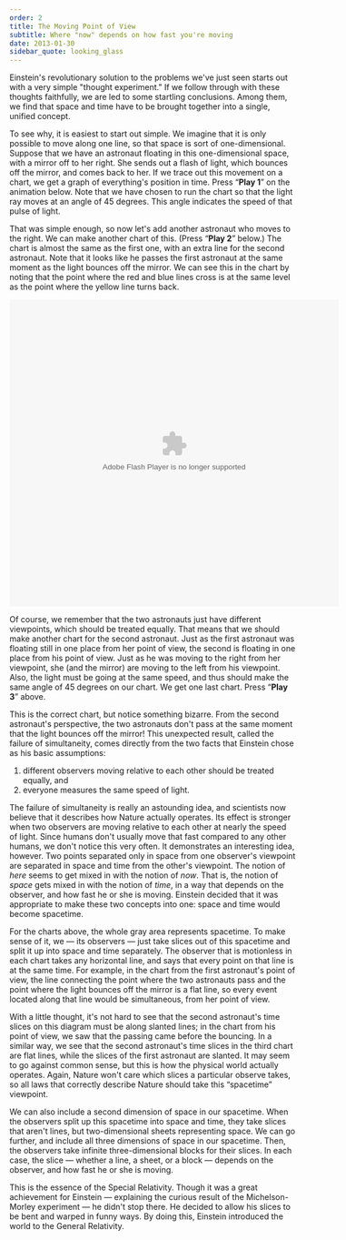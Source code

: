 ```yaml
---
order: 2
title: The Moving Point of View
subtitle: Where "now" depends on how fast you're moving
date: 2013-01-30
sidebar_quote: looking_glass
---
```


Einstein's revolutionary solution to the problems we've just seen starts out with a very simple
"thought experiment." If we follow through with these thoughts faithfully, we are led to some
startling conclusions. Among them, we find that space and time have to be brought together into a
single, unified concept.

To see why, it is easiest to start out simple. We imagine that it is only possible to move along one
line, so that space is sort of one-dimensional. Suppose that we have an astronaut floating in this
one-dimensional space, with a mirror off to her right. She sends out a flash of light, which bounces
off the mirror, and comes back to her. If we trace out this movement on a chart, we get a graph of
everything's position in time. Press “**Play 1**” on the animation below. Note that we have chosen
to run the chart so that the light ray moves at an angle of 45 degrees. This angle indicates the
speed of that pulse of light.

That was simple enough, so now let's add another astronaut who moves to the right. We can make
another chart of this. (Press “**Play 2**” below.) The chart is almost the same as the first one,
with an extra line for the second astronaut. Note that it looks like he passes the first astronaut
at the same moment as the light bounces off the mirror. We can see this in the chart by noting that
the point where the red and blue lines cross is at the same level as the point where the yellow line
turns back.

<object data="flash/astro3.swf" type="application/x-shockwave-flash" height="540" width="580"><param name="wmode" value="transparent" /><param name="movie" value="flash/astro3.swf" /></object>

Of course, we remember that the two astronauts just have different viewpoints, which should be
treated equally. That means that we should make another chart for the second astronaut. Just as the
first astronaut was floating still in one place from her point of view, the second is floating in
one place from his point of view. Just as he was moving to the right from her viewpoint, she (and
the mirror) are moving to the left from his viewpoint. Also, the light must be going at the same
speed, and thus should make the same angle of 45 degrees on our chart. We get one last chart. Press
“**Play 3**” above.

This is the correct chart, but notice something bizarre. From the second astronaut's perspective,
the two astronauts don't pass at the same moment that the light bounces off the mirror! This
unexpected result, called the failure of simultaneity, comes directly from the two facts that
Einstein chose as his basic assumptions:

  1. different observers moving relative to each other should be treated equally, and
  2. everyone measures the same speed of light.

The failure of simultaneity is really an astounding idea, and scientists now believe that it
describes how Nature actually operates. Its effect is stronger when two observers are moving
relative to each other at nearly the speed of light. Since humans don't usually move that fast
compared to any other humans, we don't notice this very often. It demonstrates an interesting idea,
however. Two points separated only in space from one observer's viewpoint are separated in space and
time from the other's viewpoint. The notion of _here_ seems to get mixed in with the notion of
_now_. That is, the notion of _space_ gets mixed in with the notion of _time_, in a way that depends
on the observer, and how fast he or she is moving. Einstein decided that it was appropriate to make
these two concepts into one: space and time would become spacetime.

For the charts above, the whole gray area represents spacetime. To make sense of it, we — its
observers — just take slices out of this spacetime and split it up into space and time
separately. The observer that is motionless in each chart takes any horizontal line, and says that
every point on that line is at the same time. For example, in the chart from the first astronaut's
point of view, the line connecting the point where the two astronauts pass and the point where the
light bounces off the mirror is a flat line, so every event located along that line would be
simultaneous, from her point of view.

With a little thought, it's not hard to see that the second astronaut's time slices on this diagram
must be along slanted lines; in the chart from his point of view, we saw that the passing came
before the bouncing. In a similar way, we see that the second astronaut's time slices in the third
chart are flat lines, while the slices of the first astronaut are slanted. It may seem to go against
common sense, but this is how the physical world actually operates. Again, Nature won't care which
slices a particular observe takes, so all laws that correctly describe Nature should take this
“spacetime” viewpoint.

We can also include a second dimension of space in our spacetime. When the observers split up this
spacetime into space and time, they take slices that aren't lines, but two-dimensional sheets
representing space. We can go further, and include all three dimensions of space in our
spacetime. Then, the observers take infinite three-dimensional blocks for their slices. In each
case, the slice — whether a line, a sheet, or a block — depends on the observer, and how fast he or
she is moving.

This is the essence of the Special Relativity. Though it was a great achievement for Einstein —
explaining the curious result of the Michelson-Morley experiment — he didn't stop there. He decided
to allow his slices to be bent and warped in funny ways. By doing this, Einstein introduced the
world to the General Relativity.
